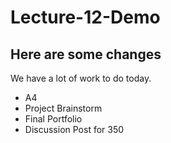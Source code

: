# Lecture-12-Demo

## Here are some changes
We have a lot of work to do today.
- A4
- Project Brainstorm
- Final Portfolio
- Discussion Post for 350
